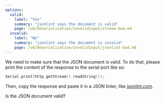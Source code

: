 ```yaml
---
options:
  valid:
    label: "Yes"
    summary: "jsonlint says the document is valid"
    page: /v6/deserialization/invalidinput/stream-bom.md
  invalid:
    label: "No"
    summary: "jsonlint says the document is invalid"
    page: /v6/deserialization/invalidinput/jsonlint-bad.md
---
```


We need to make sure that the JSON document is valid.
To do that, please print the content of the response to the serial port like so:

```c++
Serial.print(http.getStream().readString());
```

Then, copy the response and paste it in a JSON linter, like [jsonlint.com](https://jsonlint.com/).

Is the JSON document valid?
